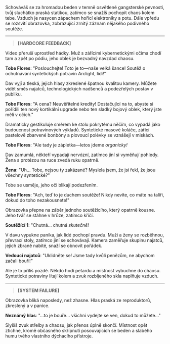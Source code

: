 Schováváš se za hromadou beden v temně osvětlené gangsterské pevnosti, tvůj sluchátko praská statikou, zatímco se snažíš pochopit chaos kolem tebe. Vzduch je nasycen zápachem hořící elektroniky a potu. Dále vpředu se rozsvítí obrazovka, zobrazující zrnitý záznam nějakého podivného soutěže.

---

> **[HARDCORE FEEDBACK]**

Video přeruší uprostřed hádky. Muž s zářícími kybernetickými očima chodí tam a zpět po pódiu, jeho oblek je bezvadný navzdad chaosu.

**Tobe Flores**: "Poslouchejte! Toto je to—naše velká šance! Soutěž o ochutnávání syntetických potravin Arclight, lidi!"

Dav vyjí a tleská, jejich hlasy zkreslené špatnou kvalitou kamery. Můžete vidět směs najatců, technologických nadšenců a podezřelých postav v publiku.

**Tobe Flores**: "A cena? Neuvěřitelné kredity! Dostačující na to, abyste si pořídili ten nový kortikální upgrade nebo ten sladký bojový oblek, který jste měli v očích."

Dramaticky gestikuluje směrem ke stolu pokrytému něčím, co vypadá jako budoucnost potravinových výkladů. Syntetické masové koláče, zářící pastelově zbarvené bonbóny a plovoucí polévky se vznášejí v miskách.

**Tobe Flores**: "Ale tady je zápletka—letos jdeme _organicky!_

Dav zamumlá, někteří vypadají nervózní, zatímco jiní si vyměňují pohledy. Žena s protézou na ruce zvedá ruku opatrně.

**Žena**: "Uh… Tobe, nejsou ty zakázané? Myslela jsem, že jsi řekl, že jsou všechny syntetické?"

Tobe se usměje, jeho oči blikají podezřením.

**Tobe Flores**: "Ach, teď to je duchem soutěže! Nikdy nevíte, co máte na talíři, dokud do toho nezakousnete!"

Obrazovka přepne na záběr jednoho soutěžícího, který opatrně kousne. Jeho tvář se stáhne v hrůze, zatímco křičí.

**Soutěžící 1**: "Chutná… chutná _skutečně!_

V davu vypukne panika, jak lidé pochopí pravdu. Muži a ženy se rozběhnou, převrací stoly, zatímco jiní se schovávají. Kamera zaměřuje skupinu najatců, jejich zbraně nabité, snaží se obnovit pořádek.

**Vedoucí najatců**: "Uklidněte se! Jsme tady kvůli penězům, ne abychom začali bouři!"

Ale je to příliš pozdě. Někdo hodí petardu a místnost vybuchne do chaosu. Syntetické potraviny lítají kolem a zvuk rozbíjeného skla naplňuje vzduch.

---

> **[SYSTEM FAILURE]**

Obrazovka bliká naposledy, než zhasne. Hlas praská ze reproduktorů, zkreslený a v panice.

**Neznámý hlas**: "...to je bouře... všichni vydejte se ven, dokud to můžete..."

Slyšíš zvuk střelby a chaosu, jak přenos úplně skončí. Místnost opět ztichne, kromě občasného skřípnutí posouvajících se beden a slabého humu tvého vlastního dýchacího přístroje.
